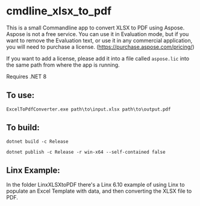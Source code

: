 # cmdline_xlsx_to_pdf
This is a small Commandline app to convert XLSX to PDF using Aspose. Aspose is not a free service. You can use it in Evaluation mode, but if you want to remove the Evaluation text, or use it in any commercial application, you will need to purchase a license. (https://purchase.aspose.com/pricing/)

If you want to add a license, please add it into a file called ```aspose.lic``` into the same path from where the app is running.

Requires .NET 8

## To use:
```
ExcelToPdfConverter.exe path\to\input.xlsx path\to\output.pdf
```

## To build:

```
dotnet build -c Release
```
```
dotnet publish -c Release -r win-x64 --self-contained false
```

## Linx Example:

In the folder LinxXLSXtoPDF there's a Linx 6.10 example of using Linx to populate an Excel Template with data, and then converting the XLSX file to PDF.
